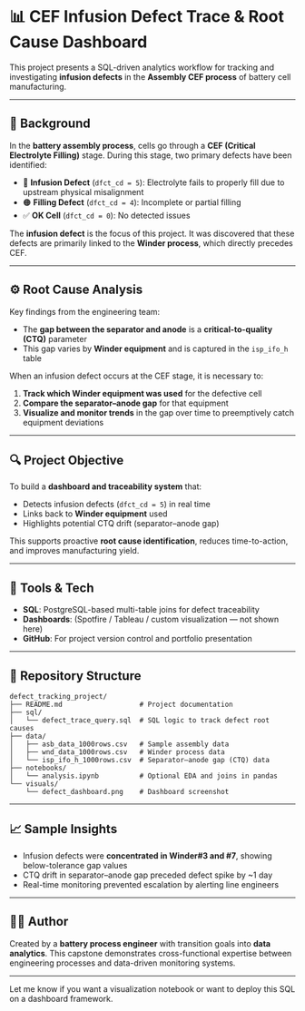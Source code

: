 # 📊 CEF Infusion Defect Trace & Root Cause Dashboard

This project presents a SQL-driven analytics workflow for tracking and investigating **infusion defects** in the **Assembly CEF process** of battery cell manufacturing.

---

## 🧪 Background
In the **battery assembly process**, cells go through a **CEF (Critical Electrolyte Filling)** stage. During this stage, two primary defects have been identified:

- 🔴 **Infusion Defect** (`dfct_cd = 5`): Electrolyte fails to properly fill due to upstream physical misalignment
- 🟠 **Filling Defect** (`dfct_cd = 4`): Incomplete or partial filling
- ✅ **OK Cell** (`dfct_cd = 0`): No detected issues

The **infusion defect** is the focus of this project. It was discovered that these defects are primarily linked to the **Winder process**, which directly precedes CEF.

---

## ⚙️ Root Cause Analysis
Key findings from the engineering team:
- The **gap between the separator and anode** is a **critical-to-quality (CTQ)** parameter
- This gap varies by **Winder equipment** and is captured in the `isp_ifo_h` table

When an infusion defect occurs at the CEF stage, it is necessary to:
1. **Track which Winder equipment was used** for the defective cell
2. **Compare the separator–anode gap** for that equipment
3. **Visualize and monitor trends** in the gap over time to preemptively catch equipment deviations

---

## 🔍 Project Objective
To build a **dashboard and traceability system** that:
- Detects infusion defects (`dfct_cd = 5`) in real time
- Links back to **Winder equipment** used
- Highlights potential CTQ drift (separator–anode gap)

This supports proactive **root cause identification**, reduces time-to-action, and improves manufacturing yield.

---

## 🧰 Tools & Tech
- **SQL**: PostgreSQL-based multi-table joins for defect traceability
- **Dashboards**: (Spotfire / Tableau / custom visualization — not shown here)
- **GitHub**: For project version control and portfolio presentation

---

## 📂 Repository Structure
```
defect_tracking_project/
├── README.md                   # Project documentation
├── sql/
│   └── defect_trace_query.sql  # SQL logic to track defect root causes
├── data/
│   ├── asb_data_1000rows.csv   # Sample assembly data
│   ├── wnd_data_1000rows.csv   # Winder process data
│   └── isp_ifo_h_1000rows.csv  # Separator–anode gap (CTQ) data
├── notebooks/
│   └── analysis.ipynb          # Optional EDA and joins in pandas
└── visuals/
    └── defect_dashboard.png    # Dashboard screenshot
```

---

## 📈 Sample Insights
- Infusion defects were **concentrated in Winder#3 and #7**, showing below-tolerance gap values
- CTQ drift in separator–anode gap preceded defect spike by ~1 day
- Real-time monitoring prevented escalation by alerting line engineers

---

## 👨‍🔧 Author
Created by a **battery process engineer** with transition goals into **data analytics**. This capstone demonstrates cross-functional expertise between engineering processes and data-driven monitoring systems.

---

Let me know if you want a visualization notebook or want to deploy this SQL on a dashboard framework.
